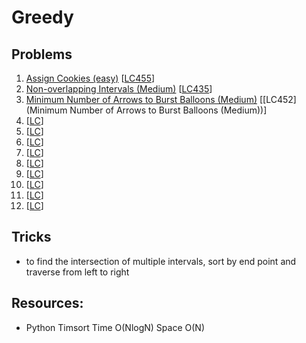 # Greedy

## Problems

1. [Assign Cookies (easy)]()
[[LC455](https://leetcode.com/problems/assign-cookies/description/)]
1. [Non-overlapping Intervals (Medium)]()
[[LC435](https://leetcode.com/problems/non-overlapping-intervals/)]
1. [Minimum Number of Arrows to Burst Balloons (Medium)]()
[[LC452](Minimum Number of Arrows to Burst Balloons (Medium))]
1. []()
[[LC]()]
1. []()
[[LC]()]
1. []()
[[LC]()]
1. []()
[[LC]()]
1. []()
[[LC]()]
1. []()
[[LC]()]
1. []()
[[LC]()]
1. []()
[[LC]()]
1. []()
[[LC]()]

## Tricks

- to find the intersection of multiple intervals, sort by end point and traverse from left to right

## Resources:

- Python Timsort Time O(NlogN) Space O(N)
